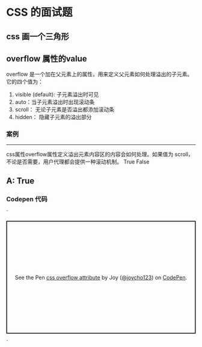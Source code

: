 # CSS 的面试题
## css 画一个三角形


## overflow 属性的value 
overflow 是一个加在父元素上的属性，用来定义父元素如何处理溢出的子元素。  
它的四个值为：
1. visible (default): 子元素溢出时可见
2. auto：当子元素溢出时出现滚动条 
3. scroll： 无论子元素是否溢出都添加滚动条
4. hidden： 隐藏子元素的溢出部分

### 案例
--- 
css属性overflow属性定义溢出元素内容区的内容会如何处理。如果值为 scroll，不论是否需要，用户代理都会提供一种滚动机制。
True
False

A: True
---

### Codepen 代码
`<p class="codepen" data-height="300" data-theme-id="37857" data-default-tab="js,result" data-user="joycho123" data-slug-hash="KKKmKrG" style="height: 300px; box-sizing: border-box; display: flex; align-items: center; justify-content: center; border: 2px solid; margin: 1em 0; padding: 1em;" data-pen-title="css overflow attribute">
  <span>See the Pen <a href="https://codepen.io/joycho123/pen/KKKmKrG">
  css overflow attribute</a> by Joy (<a href="https://codepen.io/joycho123">@joycho123</a>)
  on <a href="https://codepen.io">CodePen</a>.</span>
</p>
<script async src="https://static.codepen.io/assets/embed/ei.js"></script>`



